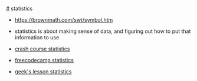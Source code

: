[#](#) statistics
- https://brownmath.com/swt/symbol.htm
- statistics is about making sense of data, and figuring out how to put that information to use

- [crash course statistics](crash-course-statistics)
- [freecodecamp statistics](freecodecamp-statistics)
- [geek's lesson statistics](geeks-lesson-statistics)
